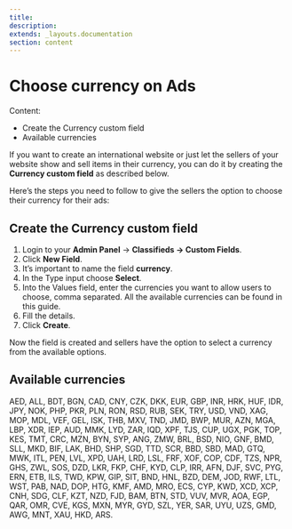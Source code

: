 ```yaml
---
title:
description:
extends: _layouts.documentation
section: content
---
```


# Choose currency on Ads
Content:
-   Create the Currency custom field
-   Available currencies

If you want to create an international website or just let the sellers of your website show and sell items in their currency, you can do it by creating the **Currency custom field** as described below.

Here’s the steps you need to follow to give the sellers the option to choose their currency for their ads:

## Create the Currency custom field

1.  Login to your **Admin Panel** ->  **Classifieds -> Custom Fields**.
2.  Click  **New Field**.
3.  It’s important to name the field  **currency**.
4.  In the Type input choose  **Select**.
5.  Into the Values field, enter the currencies you want to allow users to choose, comma separated. All the available currencies can be found in this guide.
6.  Fill the details.
7.  Click **Create**.

Now the field is created and sellers have the option to select a currency from the available options.

## Available currencies

AED, ALL, BDT, BGN, CAD, CNY, CZK, DKK, EUR, GBP, INR, HRK, HUF, IDR, JPY, NOK, PHP, PKR, PLN, RON, RSD, RUB, SEK, TRY, USD, VND, XAG, MOP, MDL, VEF, GEL, ISK, THB, MXV, TND, JMD, BWP, MUR, AZN, MGA, LBP, XDR, IEP, AUD, MMK, LYD, ZAR, IQD, XPF, TJS, CUP, UGX, PGK, TOP, KES, TMT, CRC, MZN, BYN, SYP, ANG, ZMW, BRL, BSD, NIO, GNF, BMD, SLL, MKD, BIF, LAK, BHD, SHP, SGD, TTD, SCR, BBD, SBD, MAD, GTQ, MWK, ITL, PEN, LVL, XPD, UAH, LRD, LSL, FRF, XOF, COP, CDF, TZS, NPR, GHS, ZWL, SOS, DZD, LKR, FKP, CHF, KYD, CLP, IRR, AFN, DJF, SVC, PYG, ERN, ETB, ILS, TWD, KPW, GIP, SIT, BND, HNL, BZD, DEM, JOD, RWF, LTL, WST, PAB, NAD, DOP, HTG, KMF, AMD, MRO, ECS, CYP, KWD, XCD, XCP, CNH, SDG, CLF, KZT, NZD, FJD, BAM, BTN, STD, VUV, MVR, AOA, EGP, QAR, OMR, CVE, KGS, MXN, MYR, GYD, SZL, YER, SAR, UYU, UZS, GMD, AWG, MNT, XAU, HKD, ARS.

